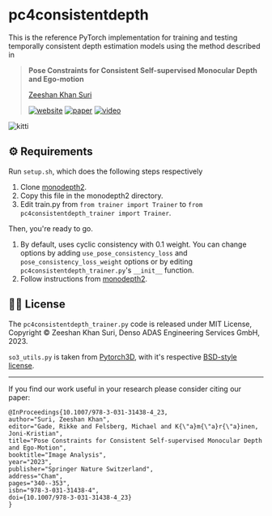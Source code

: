 # pc4consistentdepth

This is the reference PyTorch implementation for training and testing temporally consistent depth estimation models using the method described in

> **Pose Constraints for Consistent Self-supervised Monocular Depth and Ego-motion**
>
> [Zeeshan Khan Suri](https://www.linkedin.com/in/zshn25/)
>
> [![website](https://img.shields.io/badge/Website-Explore%20Now-blueviolet?style=flat&logo=google-chrome)](https://zshn25.github.io/pc4consistentdepth/)
[![paper](https://img.shields.io/badge/arXiv-Paper-<COLOR>.svg)](https://arxiv.org/pdf/2304.08916)
[![video](https://img.shields.io/badge/Video-Presentation-F9D371)](https://youtu.be/AN1AGR85N2A)

![kitti](https://github.com/zshn25/zshn25.github.io/blob/286a579afb8807ead1e98fd07ca353206f50d282/images/3dreco/out.gif)


## ⚙️ Requirements

Run `setup.sh`, which does the following steps respectively

1. Clone [monodepth2](https://github.com/nianticlabs/monodepth2).
2. Copy this file in the monodepth2 directory.
3. Edit train.py from `from trainer import Trainer` to `from pc4consistentdepth_trainer import Trainer`.

Then, you're ready to go. 

1. By default, uses cyclic consistency with 0.1 weight. You can change options by adding `use_pose_consistency_loss` and `pose_consistency_loss_weight` options or by editing `pc4consistentdepth_trainer.py`'s `__init__` function.
2. Follow instructions from [monodepth2](https://github.com/nianticlabs/monodepth2/blob/master/README.md).


## 👩‍⚖️ License

The `pc4consistentdepth_trainer.py` code is released under MIT License, Copyright © Zeeshan Khan Suri, Denso ADAS Engineering Services GmbH, 2023.

`so3_utils.py` is taken from [Pytorch3D](https://pytorch3d.org/), with it's respective [BSD-style license](https://github.com/facebookresearch/pytorch3d/blob/main/LICENSE).

___

If you find our work useful in your research please consider citing our paper:

```
@InProceedings{10.1007/978-3-031-31438-4_23,
author="Suri, Zeeshan Khan",
editor="Gade, Rikke and Felsberg, Michael and K{\"a}m{\"a}r{\"a}inen, Joni-Kristian",
title="Pose Constraints for Consistent Self-supervised Monocular Depth and Ego-Motion",
booktitle="Image Analysis",
year="2023",
publisher="Springer Nature Switzerland",
address="Cham",
pages="340--353",
isbn="978-3-031-31438-4",
doi={10.1007/978-3-031-31438-4_23}
}
```

